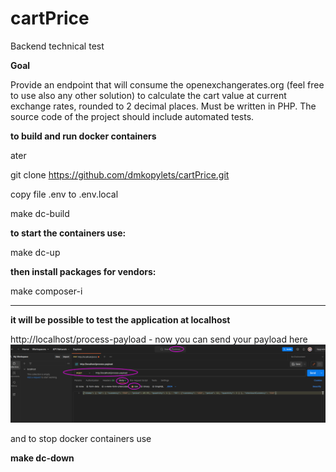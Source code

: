 # cartPrice
Backend technical test


**Goal**

Provide an endpoint that will consume the openexchangerates.org (feel free to use also any other solution) to calculate the cart value at current exchange rates, rounded to 2 decimal places. Must be written in PHP.  The source code of the project should include automated tests.


**to build and run docker containers**

ater

git clone https://github.com/dmkopylets/cartPrice.git


copy file .env to .env.local

make dc-build

**to start the containers use:**

make dc-up

**then install packages for vendors:**

make composer-i

***

**it will be possible to test the application at localhost**

http://localhost/process-payload - now you can send your payload here
    ![requestSending.png](docs%2FrequestSending.png)  
 

and to stop docker containers use 

**make dc-down**


